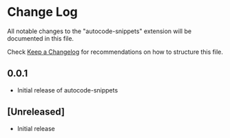 # Change Log

All notable changes to the "autocode-snippets" extension will be documented in this file.

Check [Keep a Changelog](http://keepachangelog.com/) for recommendations on how to structure this file.

## 0.0.1

- Initial release of autocode-snippets

## [Unreleased]

- Initial release
